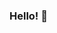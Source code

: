 ### Hello! 👋

<!--
**nafisahnumbers/nafisahnumbers** is a ✨ _special_ ✨ repository because its `README.md` (this file) appears on your GitHub profile.
My name is Nafisat. I'm a Data Analyst who loves working with numbers and understanding processes. I have a degree in Statistics from Obafemi Awolowo University. Right now, I'm a freelancer, working on projects with tools like Excel, Power BI, SQL and Python. I also work on my own personal projects here and there. In the near future, I plan to learn R and cross in the world of Data Science and Machine Learning. I am open to work opportunities or collaborations. If you want to discuss some of my projects or have any suggestions, please don't hesitate to contact me on ahmednafisah19@gmail.com.

Thanks you,

Nafisat
Here are some ideas to get you started:

- 🔭 I’m currently working on ...
- 🌱 I’m currently learning ...
- 👯 I’m looking to collaborate on ...
- 🤔 I’m looking for help with ...
- 💬 Ask me about ...
- 📫 How to reach me: ...
- 😄 Pronouns: ...
- ⚡ Fun fact: ...
-->
